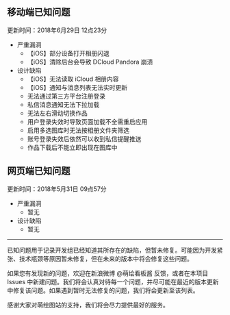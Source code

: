 移动端已知问题
-----
更新时间：2018年6月29日 12点23分
* 严重漏洞
  * 【iOS】部分设备打开相册闪退
  * 【iOS】清除后台会导致 DCloud Pandora 崩溃
* 设计缺陷
  * 【iOS】无法读取 iCloud 相册内容
  * 【iOS】通知与消息列表无法实时更新
  * 无法通过第三方平台注册登录
  * 私信消息通知无法下拉加载
  * 无法左右滑动切换作品
  * 用户登录失效时导致页面加载不全需重启应用
  * 启用多选图库时无法按相册文件夹筛选
  * 账号登录失效后依然可以收到私信提醒推送
  * 作品下载后不能立即出现在图库中

网页端已知问题
-----
更新时间：2018年5月31日 09点57分
* 严重漏洞
  * 暂无
* 设计缺陷
  * 暂无

---

已知问题用于记录开发组已经知道其所存在的缺陷，但暂未修复。可能因为开发紧张、技术瓶颈等原因暂未修复，但在未来的版本中将会修复这些问题。

如果您有发现新的问题，欢迎在新浪微博 @萌绘看板酱 反馈，或者在本项目 Issues 中新建问题。我们将会认真对待每一个问题，并尽可能在最近的版本更新中修复该问题。如果遇到暂时无法修复的问题，我们将会更新至该列表。

感谢大家对萌绘图站的支持，我们将会尽力提供最好的服务。
